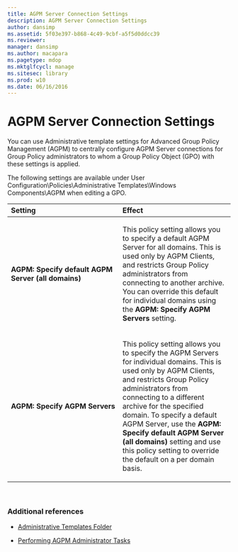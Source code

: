 ```yaml
---
title: AGPM Server Connection Settings
description: AGPM Server Connection Settings
author: dansimp
ms.assetid: 5f03e397-b868-4c49-9cbf-a5f5d0ddcc39
ms.reviewer: 
manager: dansimp
ms.author: macapara
ms.pagetype: mdop
ms.mktglfcycl: manage
ms.sitesec: library
ms.prod: w10
ms.date: 06/16/2016
---
```



# AGPM Server Connection Settings


You can use Administrative template settings for Advanced Group Policy Management (AGPM) to centrally configure AGPM Server connections for Group Policy administrators to whom a Group Policy Object (GPO) with these settings is applied.

The following settings are available under User Configuration\\Policies\\Administrative Templates\\Windows Components\\AGPM when editing a GPO.

<table>
<colgroup>
<col width="50%" />
<col width="50%" />
</colgroup>
<thead>
<tr class="header">
<th align="left">Setting</th>
<th align="left">Effect</th>
</tr>
</thead>
<tbody>
<tr class="odd">
<td align="left"><p><strong>AGPM: Specify default AGPM Server (all domains)</strong></p></td>
<td align="left"><p>This policy setting allows you to specify a default AGPM Server for all domains. This is used only by AGPM Clients, and restricts Group Policy administrators from connecting to another archive. You can override this default for individual domains using the <strong>AGPM: Specify AGPM Servers</strong> setting.</p></td>
</tr>
<tr class="even">
<td align="left"><p><strong>AGPM: Specify AGPM Servers</strong></p></td>
<td align="left"><p>This policy setting allows you to specify the AGPM Servers for individual domains. This is used only by AGPM Clients, and restricts Group Policy administrators from connecting to a different archive for the specified domain. To specify a default AGPM Server, use the <strong>AGPM: Specify default AGPM Server (all domains)</strong> setting and use this policy setting to override the default on a per domain basis.</p></td>
</tr>
</tbody>
</table>

 

### Additional references

-   [Administrative Templates Folder](administrative-templates-folder-agpm30ops.md)

-   [Performing AGPM Administrator Tasks](performing-agpm-administrator-tasks-agpm30ops.md)

 

 





